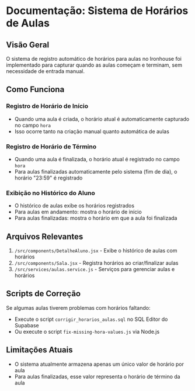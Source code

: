 # Documentação: Sistema de Horários de Aulas

## Visão Geral

O sistema de registro automático de horários para aulas no Ironhouse foi implementado para capturar quando as aulas começam e terminam, sem necessidade de entrada manual.

## Como Funciona

### Registro de Horário de Início

- Quando uma aula é criada, o horário atual é automaticamente capturado no campo `hora`
- Isso ocorre tanto na criação manual quanto automática de aulas

### Registro de Horário de Término

- Quando uma aula é finalizada, o horário atual é registrado no campo `hora`
- Para aulas finalizadas automaticamente pelo sistema (fim de dia), o horário "23:59" é registrado

### Exibição no Histórico do Aluno

- O histórico de aulas exibe os horários registrados
- Para aulas em andamento: mostra o horário de início
- Para aulas finalizadas: mostra o horário em que a aula foi finalizada

## Arquivos Relevantes

1. `/src/components/DetalheAluno.jsx` - Exibe o histórico de aulas com horários
2. `/src/components/Sala.jsx` - Registra horários ao criar/finalizar aulas
3. `/src/services/aulas.service.js` - Serviços para gerenciar aulas e horários

## Scripts de Correção

Se algumas aulas tiverem problemas com horários faltando:

- Execute o script `corrigir_horarios_aulas.sql` no SQL Editor do Supabase
- Ou execute o script `fix-missing-hora-values.js` via Node.js

## Limitações Atuais

- O sistema atualmente armazena apenas um único valor de horário por aula
- Para aulas finalizadas, esse valor representa o horário de término da aula
